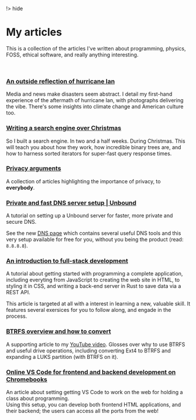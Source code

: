 !> hide

<head>
    <title>My articles</title>
</head>

# My articles

This is a collection of the articles I've written about programming, physics, FOSS, ethical software, and
really anything interesting.

<br>

### [An outside reflection of hurricane Ian](news-societal-perspective-hurricane-ian.html)

Media and news make disasters seem abstract. I detail my first-hand experience of the aftermath of hurricane Ian,
with photographs delivering the vibe. There's some insights into climate change and American culture too.

### [Writing a search engine over Christmas](search-engine.html)

So I built a search engine. In two and a half weeks. During Christmas.
This will teach you about how they work, how incredible binary trees are, and how to harness sorted iterators for super-fast query response times.

### [Privacy arguments](privacy-arguments/)

A collection of articles highlighting the importance of privacy, to **everybody**.

### [Private and fast DNS server setup | Unbound](dns-unbound-setup.html)

A tutorial on setting up a Unbound server for faster, more private and secure DNS.

See the new [DNS page](/dns/) which contains several useful DNS tools and
this very setup available for free for you, without you being the product (read: `8.8.8.8`).

### [An introduction to full-stack development](beginner-programming.html)

A tutorial about getting started with programming a complete application,
including everyting from JavaScript to creating the web site in HTML, to
styling it in CSS, and writing a back-end server in Rust to save data
via a REST API.

This article is targeted at all with a interest in learning a new, valuable skill.
It features several exersices for you to follow along, and engade in the process.

### [BTRFS overview and how to convert](btrfs-overview.html)

A supporting article to my [YouTube video](https://youtu.be/mDKvOKyd8lc).
Glosses over why to use BTRFS and useful drive operations, including
converting Ext4 to BTRFS and expanding a LUKS partition (with BTRFS on it).

### [Online VS Code for frontend and backend development on Chromebooks](code-online.html)

An article about setting getting VS Code to work on the web for holding a class about programming.
<br>
Using this setup, you can develop both frontend HTML applications, and their backend; the users can access
all the ports from the web!
